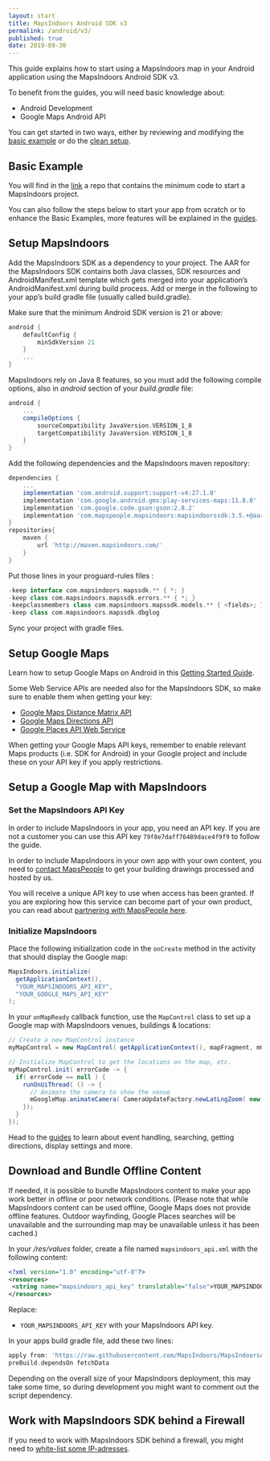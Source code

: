 ```yaml
---
layout: start
title: MapsIndoors Android SDK v3
permalink: /android/v3/
published: true
date: 2019-09-30
---
```


This guide explains how to start using a MapsIndoors map in your Android application using the MapsIndoors Android SDK v3.

To benefit from the guides, you will need basic knowledge about:

* Android Development
* Google Maps Android API

You can get started in two ways, either by reviewing and modifying the [basic example](#basic-example) or do the [clean setup](#setup-mapsindoors).

## Basic Example

You will find in the [link](https://github.com/MapsIndoors/MapsIndoorsAndroid-Demo-Samples) a repo that contains the minimum code to start a MapsIndoors project.

You can also follow the steps below to start your app from scratch or to enhance the Basic Examples, more features will be explained in the [guides](/android/v3/guides).

## Setup MapsIndoors

Add the MapsIndoors SDK as a dependency to your project. The AAR for the MapsIndoors SDK contains both Java classes, SDK resources and AndroidManifest.xml template which gets merged into your application’s AndroidManifest.xml during build process. Add or merge in the following to your app’s build gradle file (usually called build.gradle).

Make sure that the minimum Android SDK version is 21 or above:

```groovy
android {
    defaultConfig {
        minSdkVersion 21
    }
    ...
}
```

MapsIndoors rely on Java 8 features, so you must add the following compile options, also in *android* section of your *build.gradle* file:

```groovy
android {
    ...
    compileOptions {
        sourceCompatibility JavaVersion.VERSION_1_8
        targetCompatibility JavaVersion.VERSION_1_8
    }
}
```

Add the following dependencies and the MapsIndoors maven repository:

```groovy
dependencies {
    ...
    implementation 'com.android.support:support-v4:27.1.0'
    implementation 'com.google.android.gms:play-services-maps:11.8.0'
    implementation 'com.google.code.gson:gson:2.8.2'
    implementation 'com.mapspeople.mapsindoors:mapsindoorssdk:3.5.+@aar'
}
repositories{
    maven {
        url 'http://maven.mapsindoors.com/'
    }
}
```

Put those lines in your proguard-rules files :

```groovy
-keep interface com.mapsindoors.mapssdk.** { *; }
-keep class com.mapsindoors.mapssdk.errors.** { *; }
-keepclassmembers class com.mapsindoors.mapssdk.models.** { <fields>; }
-keep class com.mapsindoors.mapssdk.dbglog
```

Sync your project with gradle files.

## Setup Google Maps

Learn how to setup Google Maps on Android in this [Getting Started Guide](https://developers.google.com/maps/documentation/android-api/start).

Some Web Service APIs are needed also for the MapsIndoors SDK, so make sure to enable them when getting your key:

* [Google Maps Distance Matrix API](https://developers.google.com/maps/documentation/distance-matrix/start)
* [Google Maps Directions API](https://developers.google.com/maps/documentation/directions/start)
* [Google Places API Web Service](https://developers.google.com/places/web-service/intro)

When getting your Google Maps API keys, remember to enable relevant Maps products (i.e. SDK for Android) in your Google project and include these on your API key if you apply restrictions.

## Setup a Google Map with MapsIndoors

### Set the MapsIndoors API Key

In order to include MapsIndoors in your app, you need an API key. If you are not a customer you can use this API key `79f8e7daff76489dace4f9f9` to follow the guide.

In order to include MapsIndoors in your own app with your own content, you need to [contact MapsPeople](https://resources.mapspeople.com/contact-us) to get your building drawings processed and hosted by us.

You will receive a unique API key to use when access has been granted. If you are exploring how this service can become part of your own product, you can read about [partnering with MapsPeople here](https://www.mapspeople.com/become-a-partner).

### Initialize MapsIndoors

Place the following initialization code in the `onCreate` method in the activity that should display the Google map:

```java
MapsIndoors.initialize(
  getApplicationContext(),
  "YOUR_MAPSINDOORS_API_KEY",
  "YOUR_GOOGLE_MAPS_API_KEY"
);
```

In your `onMapReady` callback function, use the `MapControl` class to set up a Google map with MapsIndoors venues, buildings & locations:

```java
// Create a new MapControl instance
myMapControl = new MapControl( getApplicationContext(), mapFragment, mGoogleMap );

// Initialize MapControl to get the locations on the map, etc.
myMapControl.init( errorCode -> {
  if( errorCode == null ) {
    runOnUiThread( () -> {
      // Animate the camera to show the venue
      mGoogleMap.animateCamera( CameraUpdateFactory.newLatLngZoom( new LatLng( 57.05813067, 9.95058065 ), 19f ) );
    });
  }
});
```

Head to the [guides](/android/v3/guides) to learn about event handling, searching, getting directions, display settings and more.

## Download and Bundle Offline Content

If needed, it is possible to bundle MapsIndoors content to make your app work better in offline or poor network conditions. (Please note that while MapsIndoors content can be used offline, Google Maps does not provide offline features. Outdoor wayfinding, Google Places searches will be unavailable and the surrounding map may be unavailable unless it has been cached.)

In your */res/values* folder, create a file named `mapsindoors_api.xml` with the following content:

```xml
<?xml version="1.0" encoding="utf-8"?>
<resources>
 <string name="mapsindoors_api_key" translatable="false">YOUR_MAPSINDOORS_API_KEY</string>
</resources>
```

Replace:

* `YOUR_MAPSINDOORS_API_KEY` with your MapsIndoors API key.

In your apps build gradle file, add these two lines:

```groovy
apply from: 'https://raw.githubusercontent.com/MapsIndoors/MapsIndoorsAndroid/SDK_V2/scripts/gradle/MapsIndoorsOfflineDataSync.gradle'
preBuild.dependsOn fetchData
```

Depending on the overall size of your MapsIndoors deployment, this may take some time, so during development you might want to comment out the script dependency.

## Work with MapsIndoors SDK behind a Firewall

If you need to work with MapsIndoors SDK behind a firewall, you might need to [white-list some IP-adresses](../../ip-whitelisting).
